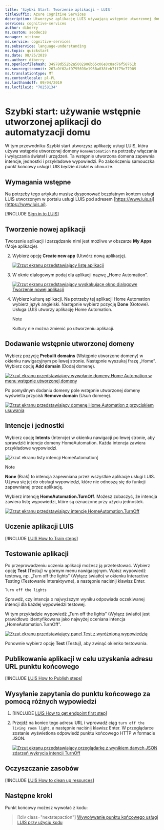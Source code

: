 ```yaml
---
title: 'Szybki Start: Tworzenie aplikacji — LUIS'
titleSuffix: Azure Cognitive Services
description: Utworzysz aplikację LUIS używającą wstępnie utworzonej domeny `HomeAutomation` na potrzeby włączania i wyłączania świateł i urządzeń. Ta wstępnie utworzona domena zapewnia intencje, jednostki i przykładowe wypowiedzi. Po zakończeniu samouczka punkt końcowy usługi LUIS będzie działał w chmurze.
services: cognitive-services
author: diberry
ms.custom: seodec18
manager: nitinme
ms.service: cognitive-services
ms.subservice: language-understanding
ms.topic: quickstart
ms.date: 08/25/2019
ms.author: diberry
ms.openlocfilehash: 34978d552b2a5002906b65c06e0c8ad76f58761b
ms.sourcegitcommit: 267a9f62af9795698e1958a038feb7ff79e77909
ms.translationtype: MT
ms.contentlocale: pl-PL
ms.lasthandoff: 09/04/2019
ms.locfileid: "70258134"
---
```

# <a name="quickstart-use-prebuilt-home-automation-app"></a>Szybki start: używanie wstępnie utworzonej aplikacji do automatyzacji domu

W tym przewodniku Szybki start utworzysz aplikację usługi LUIS, która używa wstępnie utworzonej domeny `HomeAutomation` na potrzeby włączania i wyłączania świateł i urządzeń. Ta wstępnie utworzona domena zapewnia intencje, jednostki i przykładowe wypowiedzi. Po zakończeniu samouczka punkt końcowy usługi LUIS będzie działał w chmurze.

## <a name="prerequisites"></a>Wymagania wstępne

Na potrzeby tego artykułu musisz dysponować bezpłatnym kontem usługi LUIS utworzonym w portalu usługi LUIS pod adresem [https://www.luis.ai](https://www.luis.ai). 

[!INCLUDE [Sign in to LUIS](./includes/sign-in-process.md)]

## <a name="create-a-new-app"></a>Tworzenie nowej aplikacji
Tworzenie aplikacji i zarządzanie nimi jest możliwe w obszarze **My Apps** (Moje aplikacje). 

2. Wybierz opcję **Create new app** (Utwórz nową aplikację).

    [![Zrzut ekranu przedstawiający listę aplikacji](media/luis-quickstart-new-app/app-list.png "Zrzut ekranu przedstawiający listę aplikacji")](media/luis-quickstart-new-app/app-list.png)

3. W oknie dialogowym podaj dla aplikacji nazwę „Home Automation”.

    [![Zrzut ekranu przedstawiający wyskakujące okno dialogowe Tworzenie nowej aplikacji](media/luis-quickstart-new-app/create-new-app-dialog.png "Zrzut ekranu przedstawiający wyskakujące okno dialogowe Tworzenie nowej aplikacji")](media/luis-quickstart-new-app/create-new-app-dialog.png)

4. Wybierz kulturę aplikacji. Na potrzeby tej aplikacji Home Automation wybierz język angielski. Następnie wybierz pozycję **Done** (Gotowe). Usługa LUIS utworzy aplikację Home Automation. 

    >[!NOTE]
    >Kultury nie można zmienić po utworzeniu aplikacji. 

## <a name="add-prebuilt-domain"></a>Dodawanie wstępnie utworzonej domeny

Wybierz pozycję **Prebuilt domains** (Wstępnie utworzone domeny) w okienku nawigacyjnym po lewej stronie. Następnie wyszukaj frazę „Home”. Wybierz opcję **Add domain** (Dodaj domenę).

[![Zrzut ekranu przedstawiający wywołanie domeny Home Automation w menu wstępnie utworzonej domeny](media/luis-quickstart-new-app/home-automation.png "Zrzut ekranu przedstawiający wywołanie domeny Home Automation w menu wstępnie utworzonej domeny")](media/luis-quickstart-new-app/home-automation.png)

Po pomyślnym dodaniu domeny pole wstępnie utworzonej domeny wyświetla przycisk **Remove domain** (Usuń domenę).

[![Zrzut ekranu przedstawiający domenę Home Automation z przyciskiem usuwania](media/luis-quickstart-new-app/remove-domain.png "Zrzut ekranu przedstawiający domenę Home Automation z przyciskiem usuwania")](media/luis-quickstart-new-app/remove-domain.png)

## <a name="intents-and-entities"></a>Intencje i jednostki

Wybierz opcję **Intents** (Intencje) w okienku nawigacji po lewej stronie, aby sprawdzić intencje domeny HomeAutomation. Każda intencja zawiera przykładowe wypowiedzi.

![Zrzut ekranu listy intencji HomeAutomation](media/luis-quickstart-new-app/home-automation-intents.png "Zrzut ekranu przedstawiający listę intencji HomeAutomation")]

> [!NOTE]
> **None** (Brak) to intencja zapewniana przez wszystkie aplikacje usługi LUIS. Używa się jej do obsługi wypowiedzi, które nie odnoszą się do funkcji zapewnianej przez aplikację. 

Wybierz intencję **HomeAutomation.TurnOff**. Możesz zobaczyć, że intencja zawiera listę wypowiedzi, które są oznaczone przy użyciu jednostek.

[![Zrzut ekranu przedstawiający intencję HomeAutomation.TurnOff](media/luis-quickstart-new-app/home-automation-turnon.png "Zrzut ekranu przedstawiający intencję HomeAutomation.TurnOff")](media/luis-quickstart-new-app/home-automation-turnon.png)

## <a name="train-the-luis-app"></a>Uczenie aplikacji LUIS

[!INCLUDE [LUIS How to Train steps](../../../includes/cognitive-services-luis-tutorial-how-to-train.md)]

## <a name="test-your-app"></a>Testowanie aplikacji
Po przeprowadzeniu uczenia aplikacji możesz ją przetestować. Wybierz opcję **Test** (Testuj) w górnym menu nawigacyjnym. Wpisz wypowiedź testową, np. „Turn off the lights” (Wyłącz światło) w okienku Interactive Testing (Testowanie interaktywne), a następnie naciśnij klawisz Enter. 

```
Turn off the lights
```

Sprawdź, czy intencja o najwyższym wyniku odpowiada oczekiwanej intencji dla każdej wypowiedzi testowej.

W tym przykładzie wypowiedź „Turn off the lights” (Wyłącz światło) jest prawidłowo identyfikowana jako najwyżej oceniana intencja „HomeAutomation.TurnOff”.

[![Zrzut ekranu przedstawiający panel Test z wyróżnioną wypowiedzią](media/luis-quickstart-new-app/test.png "Zrzut ekranu przedstawiający panel Test z wyróżnioną wypowiedzią")](media/luis-quickstart-new-app/test.png)


Ponownie wybierz opcję **Test** (Testuj), aby zwinąć okienko testowania. 

<a name="publish-your-app"></a>

## <a name="publish-the-app-to-get-the-endpoint-url"></a>Publikowanie aplikacji w celu uzyskania adresu URL punktu końcowego

[!INCLUDE [LUIS How to Publish steps](../../../includes/cognitive-services-luis-tutorial-how-to-publish.md)]

## <a name="query-the-endpoint-with-a-different-utterance"></a>Wysyłanie zapytania do punktu końcowego za pomocą różnych wypowiedzi

1. [!INCLUDE [LUIS How to get endpoint first step](../../../includes/cognitive-services-luis-tutorial-how-to-get-endpoint.md)] 

2. Przejdź na koniec tego adresu URL i wprowadź ciąg `turn off the living room light`, a następnie naciśnij klawisz Enter. W przeglądarce zostanie wyświetlona odpowiedź punktu końcowego HTTP w formacie JSON.

    [![Zrzut ekranu przedstawiający przeglądarkę z wynikiem danych JSON zdarzeń wykrycia intencji TurnOff](media/luis-quickstart-new-app/turn-off-living-room.png "Zrzut ekranu przedstawiający przeglądarkę z wynikiem danych JSON zdarzeń wykrycia intencji TurnOff")](media/luis-quickstart-new-app/turn-off-living-room.png)
    
## <a name="clean-up-resources"></a>Oczyszczanie zasobów

[!INCLUDE [LUIS How to clean up resources](../../../includes/cognitive-services-luis-tutorial-how-to-clean-up-resources.md)]

## <a name="next-steps"></a>Następne kroki

Punkt końcowy możesz wywołać z kodu:

> [!div class="nextstepaction"]
> [Wywoływanie punktu końcowego usługi LUIS przy użyciu kodu](luis-get-started-cs-get-intent.md)
